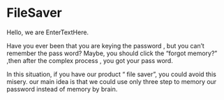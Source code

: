 # FileSaver
Hello, we are EnterTextHere.  

Have you ever been that you are keying the password , but you can’t remember the pass word? Maybe, you should click the “forgot memory?”  ,then after the complex process , you got your pass word.    


In this situation, if you have our product “ file saver”, you could avoid this misery.  our main idea is that we could use only three step to memory our password  instead of memory by brain.
